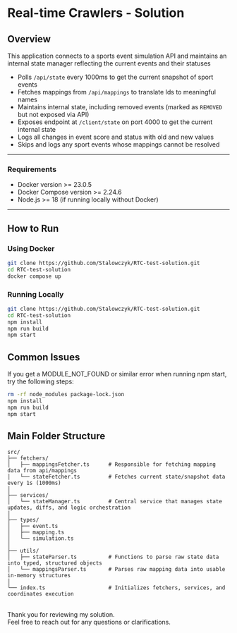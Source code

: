 # Real-time Crawlers - Solution

## Overview

This application connects to a sports event simulation API and maintains an internal state manager reflecting the current events and their statuses

- Polls `/api/state` every 1000ms to get the current snapshot of sport events
- Fetches mappings from `/api/mappings` to translate Ids to meaningful names
- Maintains internal state, including removed events (marked as `REMOVED` but not exposed via API)
- Exposes endpoint at `/client/state` on port 4000 to get the current internal state
- Logs all changes in event score and status with old and new values
- Skips and logs any sport events whose mappings cannot be resolved

---

### Requirements

- Docker version >= 23.0.5
- Docker Compose version >= 2.24.6
- Node.js >= 18 (if running locally without Docker)

---

## How to Run

### Using Docker

```bash
git clone https://github.com/Stalowczyk/RTC-test-solution.git
cd RTC-test-solution
docker compose up
```

### Running Locally

```bash
git clone https://github.com/Stalowczyk/RTC-test-solution.git
cd RTC-test-solution
npm install
npm run build
npm start
```

## Common Issues

If you get a MODULE_NOT_FOUND or similar error when running npm start, try the following steps:

```bash
rm -rf node_modules package-lock.json
npm install
npm run build
npm start
```

## Main Folder Structure

```
src/
├── fetchers/
│   ├── mappingsFetcher.ts      # Responsible for fetching mapping data from api/mappings
│   └── stateFetcher.ts         # Fetches current state/snapshot data every 1s (1000ms)
│
├── services/
│   └── stateManager.ts         # Central service that manages state updates, diffs, and logic orchestration
│
├── types/
│   ├── event.ts
│   ├── mapping.ts
│   └── simulation.ts
│
├── utils/
│   ├── stateParser.ts          # Functions to parse raw state data into typed, structured objects
│   └── mappingsParser.ts       # Parses raw mapping data into usable in-memory structures
│
└── index.ts                    # Initializes fetchers, services, and coordinates execution
```

\
Thank you for reviewing my solution.\
Feel free to reach out for any questions or clarifications.

